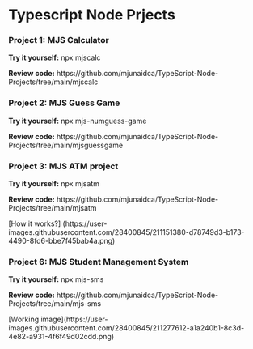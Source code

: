 # Typescript Node Prjects


<p> </p>
<h3>Project 1: MJS Calculator</h3>
  <p> <b>Try it yourself:</b> npx mjscalc </p>
  <p> </p>
  <p> <b>Review code:</b> https://github.com/mjunaidca/TypeScript-Node-Projects/tree/main/mjscalc </p>
<p> </p>


<p> </p>
<h3>Project 2: MJS Guess Game</h3>
  <p> <b>Try it yourself:</b> npx mjs-numguess-game </p>
  <p> </p>
  <p> <b>Review code:</b> https://github.com/mjunaidca/TypeScript-Node-Projects/tree/main/mjsguessgame </p>
<p> </p>
<p> </p>
<h3>Project 3: MJS ATM project</h3>
  <p> <b>Try it yourself:</b> npx mjsatm </p>
  <p> </p>
  <p> <b>Review code:</b> https://github.com/mjunaidca/TypeScript-Node-Projects/tree/main/mjsatm </p>
  <p> [How it works?] (https://user-images.githubusercontent.com/28400845/211151380-d78749d3-b173-4490-8fd6-bbe7f45bab4a.png) </p>
  
  <h3>Project 6: MJS Student Management System</h3>
  <p> <b>Try it yourself:</b> npx mjs-sms </p>
  <p> </p>
  <p> <b>Review code:</b> https://github.com/mjunaidca/TypeScript-Node-Projects/tree/main/mjs-sms </p>
  <p> [Working image](https://user-images.githubusercontent.com/28400845/211277612-a1a240b1-8c3d-4e82-a931-4f6f49d02cdd.png) </p>
